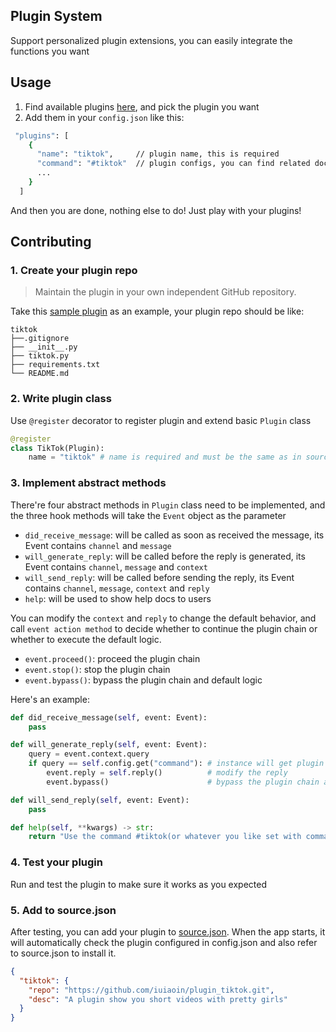 ## Plugin System

Support personalized plugin extensions, you can easily integrate the functions you want

## Usage

1. Find available plugins [here](source.json), and pick the plugin you want
2. Add them in your `config.json` like this:

```bash
 "plugins": [
    {
      "name": "tiktok",     // plugin name, this is required
      "command": "#tiktok"  // plugin configs, you can find related docs in the plugin repo
      ...
    }
  ]
```

And then you are done, nothing else to do! Just play with your plugins!

## Contributing

### 1. Create your plugin repo

> Maintain the plugin in your own independent GitHub repository.

Take this [sample plugin](https://github.com/iuiaoin/plugin_tiktok) as an example, your plugin repo should be like:

```
tiktok
├──.gitignore
├── __init__.py
├── tiktok.py
├── requirements.txt
└── README.md
```

### 2. Write plugin class

Use `@register` decorator to register plugin and extend basic `Plugin` class

```python
@register
class TikTok(Plugin):
    name = "tiktok" # name is required and must be the same as in source.json
```

### 3. Implement abstract methods

There're four abstract methods in `Plugin` class need to be implemented, and the three hook methods will take the `Event` object as the parameter

- `did_receive_message`: will be called as soon as received the message, its Event contains `channel` and `message`
- `will_generate_reply`: will be called before the reply is generated, its Event contains `channel`, `message` and `context`
- `will_send_reply`: will be called before sending the reply, its Event contains `channel`, `message`, `context` and `reply`
- `help`: will be used to show help docs to users

You can modify the `context` and `reply` to change the default behavior, and call `event action method` to decide whether to continue the plugin chain or whether to execute the default logic.

- `event.proceed()`: proceed the plugin chain
- `event.stop()`: stop the plugin chain
- `event.bypass()`: bypass the plugin chain and default logic

Here's an example:

```python
def did_receive_message(self, event: Event):
    pass

def will_generate_reply(self, event: Event):
    query = event.context.query
    if query == self.config.get("command"): # instance will get plugin configs when inits
        event.reply = self.reply()          # modify the reply
        event.bypass()                      # bypass the plugin chain and default logic

def will_send_reply(self, event: Event):
    pass

def help(self, **kwargs) -> str:
    return "Use the command #tiktok(or whatever you like set with command field in the config) to get a wonderful video"
```

### 4. Test your plugin

Run and test the plugin to make sure it works as you expected

### 5. Add to source.json

After testing, you can add your plugin to [source.json](source.json). When the app starts, it will automatically check the plugin configured in config.json and also refer to source.json to install it.

```json
{
  "tiktok": {
    "repo": "https://github.com/iuiaoin/plugin_tiktok.git",
    "desc": "A plugin show you short videos with pretty girls"
  }
}
```
